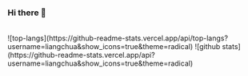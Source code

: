 ### Hi there 👋

<br/>
![top-langs](https://github-readme-stats.vercel.app/api/top-langs?username=liangchua&show_icons=true&theme=radical)
![github stats](https://github-readme-stats.vercel.app/api?username=liangchua&show_icons=true&theme=radical)
</br>

<!--
**liangchua/liangchua** is a ✨ _special_ ✨ repository because its `README.md` (this file) appears on your GitHub profile.

Here are some ideas to get you started:

- 🔭 I’m currently working on ...
- 🌱 I’m currently learning ...
- 👯 I’m looking to collaborate on ...
- 🤔 I’m looking for help with ...
- 💬 Ask me about ...
- 📫 How to reach me: ...
- 😄 Pronouns: ...
- ⚡ Fun fact: ...
-->
